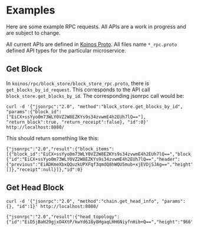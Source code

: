 # Examples

Here are some example RPC requests. All APIs are a work in progress and are subject to change.

All current APIs are defined in [Koinos Proto](https://github.com/koinos/koinos-proto). All files name `*_rpc.proto` defined API types for the particular microservice.

## Get Block

In `koinos/rpc/block_store/block_store_rpc.proto`, there is `get_blocks_by_id_request`. This corresponds to the API call `block_store.get_blocks_by_id`. The corresponding jsonrpc call would be:

```
curl -d '{"jsonrpc":"2.0", "method":"block_store.get_blocks_by_id", "params":{"block_id":["EiCX+ssYyo0m73WLY0VZ2W8EZKYs9s34zvwmE4h2EUh7lQ=="], "return_block":true, "return_receipt":false}, "id":0}' http://localhost:8080/
```

This should return something like this:

```
{"jsonrpc":"2.0","result":{"block_items":[{"block_id":"EiCX+ssYyo0m73WLY0VZ2W8EZKYs9s34zvwmE4h2EUh7lQ==","block_height":"964","block":{"id":"EiCX+ssYyo0m73WLY0VZ2W8EZKYs9s34zvwmE4h2EUh7lQ==","header":{"previous":"EiADKmeXbxQQuzkUPXFqf3qmdQ8hWQU5mub+xjEVDjSJAg==","height":"964","timestamp":"1633721336872"},"active":"CiISIOOwxEKY/BwUmvv0yJlvuSQnrkHkZJuTTKSVmRt4UrhVEiISIC26XbwznnMWrqJoP6+DnBt7HuIxPbeSESWIEY3wZqo1GhkAzuB70A1bDr3jPg1Zw671LCd55aJxEhPB","passive":"","signature_data":"CiBAAAAAAAAAAAAAAAAAAAAAAAAAAAAAAAAAAAAAAASY4xJBIDW9mt9V/owtOVuz3JNklOEJpyWM2KQ0OF0CXFKVCcRTUZv3B9rRsRd9paOeurixVds965X2aR/H85g8qba0Hm4=","transactions":[]},"receipt":null}]},"id":0}
```

## Get Head Block

```
curl -d '{"jsonrpc":"2.0", "method":"chain.get_head_info", "params":{}, "id":1}' http://localhost:8080/
```

```
{"jsonrpc":"2.0","result":{"head_topology":{"id":"EiD5jBaH29gjxO4XtP/kwYd618y8HgaqLHH6NiyfnHib+Q==","height":"966","previous":"EiDCzx9yh3EgpmpOyCjJ24aGL+PlECehkZ8IzR4ALrU4rg=="},"last_irreversible_block":"906"},"id":1}
```
